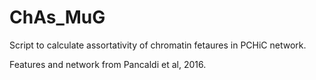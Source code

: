 # ChAs_MuG

Script to calculate assortativity of chromatin fetaures in PCHiC network. 

Features and network from Pancaldi et al, 2016. 
